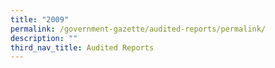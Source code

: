 ```yaml
---
title: "2009"
permalink: /government-gazette/audited-reports/permalink/
description: ""
third_nav_title: Audited Reports
---
```


